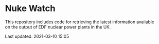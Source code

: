 # Nuke Watch

This repository includes code for retrieving the latest information available on the output of EDF nuclear power plants in the UK.

Last updated: 2021-03-10 15:05
